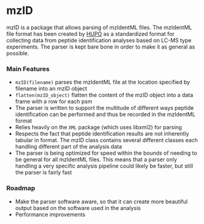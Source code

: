 # mzID

mzID is a package that allows parsing of mzIdentML files. The mzIdentML file format has been created by [HUPO](http://www.psidev.info/mzidentml) as a standardized format for collecting data from peptide identification analyses based on LC-MS type experiments. The parser is kept bare bone in order to make it as general as possible.

### Main Features

* `mzID(filename)` parses the mzIdentML file at the location specified by filename into an mzID object
* `flatten(mzID_object)` flatten the content of the mzID object into a data frame with a row for each psm
* The parser is written to support the multitude of different ways peptide identification can be performed and thus be recorded in the mzIdentML format
* Relies heavily on the `XML` package (which uses libxml2) for parsing
* Respects the fact that peptide identification results are not inherently tabular in format. The mzID class contains several different classes each handling different part of the analysis data
* The parser is being optimized for speed within the bounds of needing to be general for all mzIdentML files. This means that a parser only handling a very specific analysis pipeline could likely be faster, but still the parser is fairly fast

### Roadmap

* Make the parser software aware, so that it can create more beautiful output based on the software used in the analysis
* Performance improvements
